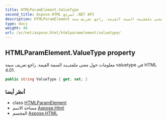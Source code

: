 ```yaml
---
title: HTMLParamElement.ValueType
second_title: Aspose.HTML لمرجع .NET API
description: HTMLParamElement ملكية. معلومات حول معنى ملفقيمة السمة القيمة. راجع تعريف سمة valuetype في HTML 4.01.
type: docs
weight: 40
url: /ar/net/aspose.html/htmlparamelement/valuetype/
---
```

## HTMLParamElement.ValueType property

معلومات حول معنى ملف`قيمة` السمة القيمة. راجع تعريف سمة valuetype في HTML 4.01.

```csharp
public string ValueType { get; set; }
```

### أنظر أيضا

* class [HTMLParamElement](../)
* مساحة الاسم [Aspose.Html](../../htmlparamelement/)
* المجسم [Aspose.HTML](../../../)


